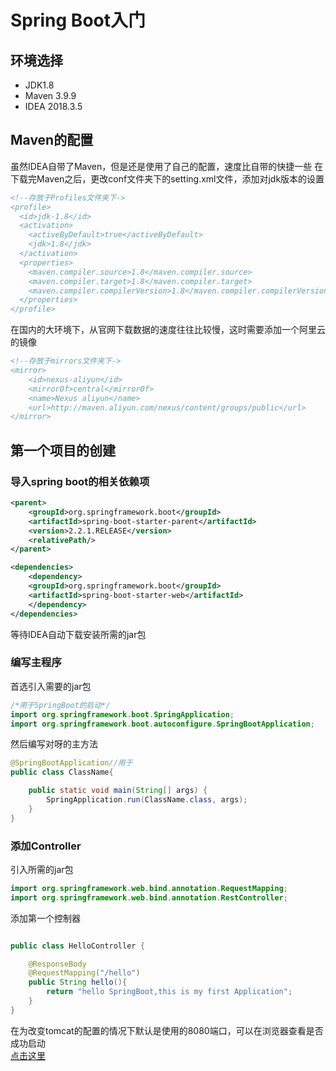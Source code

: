 # Spring Boot入门
## 环境选择
- JDK1.8
- Maven 3.9.9
- IDEA 2018.3.5

## Maven的配置
虽然IDEA自带了Maven，但是还是使用了自己的配置，速度比自带的快捷一些
在下载完Maven之后，更改conf文件夹下的setting.xml文件，添加对jdk版本的设置

```XML
<!--存放于Profiles文件夹下->
<profile>
  <id>jdk-1.8</id>
  <activation>
    <activeByDefault>true</activeByDefault>
    <jdk>1.8</jdk>
  </activation>
  <properties>
    <maven.compiler.source>1.8</maven.compiler.source>
    <maven.compiler.target>1.8</maven.compiler.target>
    <maven.compiler.compilerVersion>1.8</maven.compiler.compilerVersion>
  </properties>
</profile>
```

在国内的大环境下，从官网下载数据的速度往往比较慢，这时需要添加一个阿里云的镜像
```xml
<!--存放于mirrors文件夹下->
<mirror>
    <id>nexus-aliyun</id>
    <mirrorOf>central</mirrorOf>
    <name>Nexus aliyun</name>
    <url>http://maven.aliyun.com/nexus/content/groups/public</url>
</mirror>
```
## 第一个项目的创建
### 导入spring boot的相关依赖项
```xml
<parent>
	<groupId>org.springframework.boot</groupId>
	<artifactId>spring-boot-starter-parent</artifactId>
	<version>2.2.1.RELEASE</version>
	<relativePath/>
</parent>

<dependencies>
	<dependency>
	<groupId>org.springframework.boot</groupId>
	<artifactId>spring-boot-starter-web</artifactId>
	</dependency>
</dependencies>
```
等待IDEA自动下载安装所需的jar包
### 编写主程序
首选引入需要的jar包
```java
/*用于SpringBoot的启动*/
import org.springframework.boot.SpringApplication;
import org.springframework.boot.autoconfigure.SpringBootApplication;
```
然后编写对呀的主方法
```java
@SpringBootApplication//用于
public class ClassName{

    public static void main(String[] args) {
        SpringApplication.run(ClassName.class, args);
    }
}
```
### 添加Controller
引入所需的jar包
```java
import org.springframework.web.bind.annotation.RequestMapping;
import org.springframework.web.bind.annotation.RestController;
```
添加第一个控制器
```java

public class HelloController {

    @ResponseBody
    @RequestMapping("/hello")
    public String hello(){
        return "hello SpringBoot,this is my first Application";
    }
}
```
在为改变tomcat的配置的情况下默认是使用的8080端口，可以在浏览器查看是否成功启动  
[点击这里](http://localhost:8080/hello)


